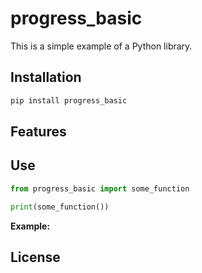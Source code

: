 # progress_basic

This is a simple example of a Python library.

## Installation

```bash
pip install progress_basic
```

## Features

## Use

```python
from progress_basic import some_function

print(some_function())
```

**Example:**


## License